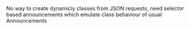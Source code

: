 No way to create dynamicly classes from JSON requests, need selector based announcements which emulate class behaviour of usual Announcements